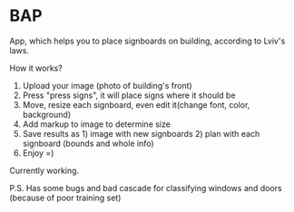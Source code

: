 # BAP
App, which helps you to place signboards on building, according to Lviv's laws.

How it works?

1. Upload your image (photo of building's front)
2. Press "press signs", it will place signs where it should be
3. Move, resize each signboard, even edit it(change font, color, background)
4. Add markup to image to determine size
5. Save results as 1) image with new signboards 2) plan with each signboard (bounds and whole info)
6. Enjoy =)

Currently working.

P.S. Has some bugs and bad cascade for classifying windows and doors (because of poor training set)
